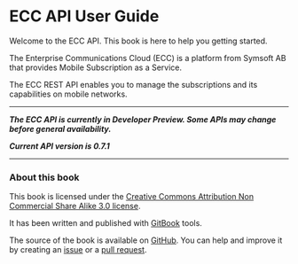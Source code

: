 # ECC API User Guide

Welcome to the ECC API. This book is here to help you getting started.

The Enterprise Communications Cloud (ECC) is a platform from Symsoft AB that provides Mobile Subscription as a Service.

The ECC REST API enables you to manage the subscriptions and its capabilities on mobile networks.

---

__*The ECC API is currently in Developer Preview. Some APIs may change before general availability.*__

__*Current API version is 0.7.1*__

---

### About this book

This book is licensed under the [Creative Commons Attribution Non Commercial Share Alike 3.0 license](http://creativecommons.org/licenses/by-nc-sa/3.0/). 

It has been written and published with [GitBook](https://www.gitbook.io) tools.

The source of the book is available on [GitHub](https://github.com/symsoft/ecc-api-guide). You can help and improve it by creating an [issue](https://github.com/symsoft/ecc-api-guide/issues) or a [pull request](https://github.com/symsoft/ecc-api-guide/pulls).

